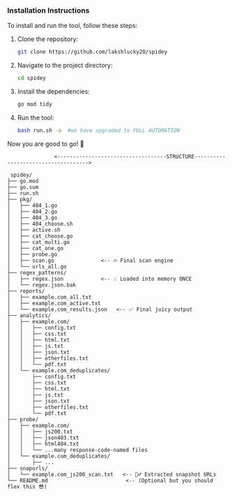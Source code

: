 ### Installation Instructions

To install and run the tool, follow these steps:

1. Clone the repository:
    ```bash
    git clone https://github.com/lakshlucky20/spidey
    ```

2. Navigate to the project directory:
    ```bash
    cd spidey
    ```

3. Install the dependencies:
    ```bash
    go mod tidy
    ```

4. Run the tool:
    ```bash
    bash run.sh -a  #we have upgraded to FULL AUTOMATION
    ```

Now you are good to go! 🚀


```         
               <-----------------------------------STRUCTURE------------------------------------>

 spidey/
├── go.mod
├── go.sum
├── run.sh
├── pkg/
│   ├── 404_1.go
│   ├── 404_2.go
│   ├── 404_3.go
│   ├── 404_choose.sh
│   ├── active.sh
│   ├── cat_choose.go
│   ├── cat_multi.go
│   ├── cat_one.go
│   ├── probe.go
│   ├── scan.go               <-- 🔥 Final scan engine
│   └── urls_all.go
├── regex_patterns/
│   ├── regex.json            <-- 💡 Loaded into memory ONCE
│   └── regex.json.bak
├── reports/
│   ├── example.com_all.txt
│   ├── example.com_active.txt
│   └── example.com_results.json   <-- ✅ Final juicy output
├── analytics/
│   ├── example.com/
│   │   ├── config.txt
│   │   ├── css.txt
│   │   ├── html.txt
│   │   ├── js.txt
│   │   ├── json.txt
│   │   ├── otherfiles.txt
│   │   └── pdf.txt
│   └── example.com_deduplicates/
│       ├── config.txt
│       ├── css.txt
│       ├── html.txt
│       ├── js.txt
│       ├── json.txt
│       ├── otherfiles.txt
│       └── pdf.txt
├── probe/
│   ├── example.com/
│   │   ├── js200.txt
│   │   ├── json403.txt
│   │   ├── html404.txt
│   │   └── ...many response-code-named files
│   └── example.com_deduplicates/
│       ├── ...
├── snapurls/
│   └── example.com_js200_scan.txt   <-- 🕵️‍♂️ Extracted snapshot URLs
└── README.md                         <-- (Optional but you should flex this 😎)
```


